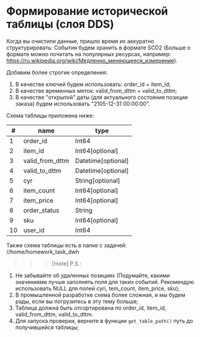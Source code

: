 # Формирование исторической таблицы (слоя DDS)

Когда вы очистили данные, пришло время их аккуратно структурировать:
События будем хранить в формате SCD2 (Больше о формате можно почитать на популярных ресурсах, например: https://ru.wikipedia.org/wiki/Медленно_меняющееся_измерение).

Добавим более строгие определения:
1. В качестве ключей будем использовать: order_id + item_id;
2. В качестве временных меток: valid_from_dttm + valid_to_dttm;
3. В качестве "открытой" даты (для актуального состояния позиции заказа) будем использовать "2105-12-31 00:00:00".

Схема таблицы приложена ниже:

| \# | name            | type               |
|----|-----------------|--------------------|
| 1	 | order_id	       | Int64              |
| 2	 | item_id	       | Int64[optional]    |
| 3	 | valid_from_dttm | Datetime[optional] |
| 4  | valid_to_dttm   | Datetime[optional] |
| 5	 | cyr	           | String[optional]   |
| 6	 | item_count	   | Int64[optional]    |
| 7	 | item_price	   | Int64[optional]    |
| 8	 | order_status	   | String             |
| 9	 | sku	           | Int64[optional]    |
| 10 | user_id	       | Int64              |


Также схема таблицы есть в папке с задачей: //home/homework_task_dwh

>>> [!note] P.S.:
1. Не забывайте об удаленных позициях (Подумайте, какими значениями лучше заполнять поля для таких событий. Рекомендую использовать NULL для полей cyri, tem_count, item_price, sku);
2. В промышленной разработке схема более сложная, и мы будем рады, если вы погрузитесь в эту тему больше;
3. Таблица должна быть отсортирована по order_id, item_id, valid_from_dttm, valid_to_dttm.
4. Для запуска проверки, верните в функции ``get_table_path()`` путь до получившейся таблицы;
>>>
